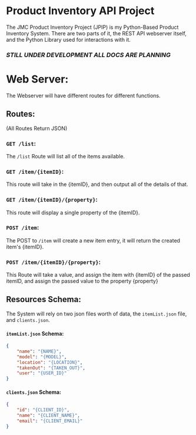 # Product Inventory API Project
The JMC Product Inventory Project (JPIP) is my Python-Based Product Inventory System. There are two parts of it, the REST API webserver itself, and the Python Library used for interactions with it. 

### *STILL UNDER DEVELOPMENT ALL DOCS ARE PLANNING*

# Web Server:
The Webserver will have different routes for different functions. 

## Routes:
(All Routes Return JSON)
### `GET /list`:
The `/list` Route will list all of the items available.

### `GET /item/{itemID}`: 
This route will take in the {itemID}, and then output all of the details of that.

### `GET /item/{itemID}/{property}`:
This route will display a single property of the {itemID}.

### `POST /item`:
The POST to `/item` will create a new item entry, it will return the created item's {itemID}.

### `POST /item/{itemID}/{property}`:
This Route will take a value, and assign the item with {itemID} of the passed itemID, and assign the passed value to the property {property}

## Resources Schema:
The System will rely on two json files worth of data, the `itemList.json` file, and `clients.json`. 

#### `itemList.json` Schema:
```json
{
    "name": "{NAME}",
    "model": "{MODEL}",
    "location": "{LOCATION}",
    "takenOut": "{TAKEN_OUT}",
    "user": "{USER_ID}"
}
```

#### `clients.json` Schema:
```json
{
    "id": "{CLIENT_ID}",
    "name": "{CLIENT_NAME}",
    "email": "{CLIENT_EMAIL}"
}
```